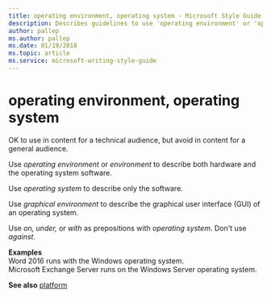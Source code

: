 ```yaml
---
title: operating environment, operating system - Microsoft Style Guide
description: Describes guidelines to use 'operating environment' or 'operating system' in Microsoft documents and provides a link to commonly used terms.
author: pallep
ms.author: pallep
ms.date: 01/19/2018
ms.topic: article
ms.service: microsoft-writing-style-guide
---
```


# operating environment, operating system

OK to use in content for a technical audience, but avoid in content for a general audience. 

Use *operating environment* or *environment* to describe both hardware and the operating system software.

Use *operating system* to describe only the software. 

Use *graphical environment* to describe the graphical user interface (GUI) of an operating system. 

Use *on,* *under,* or *with* as prepositions with *operating system*. Don't use *against*.

**Examples**<br />Word 2016 runs with the Windows operating system. <br />Microsoft Exchange Server runs on the Windows Server operating system.

**See also** [platform](~/a-z-word-list-term-collections/p/platform.md)
